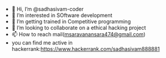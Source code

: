 - 👋 Hi, I’m @sadhasivam-coder
- 👀 I’m interested in SOftware development
- 🌱 I’m getting trained in Competitive programming
- 💞️ I’m looking to collaborate on a ethical hacking project
- 📫 How to reach mail(msaravanansara474@gmail.com)
- you can find me active in hackerrank:https://www.hackerrank.com/sadhasivam888881

<!---
sadhasivam-coder/sadhasivam-coder is a ✨ special ✨ repository because its `README.md` (this file) appears on your GitHub profile.
You can click the Preview link to take a look at your changes.
--->
